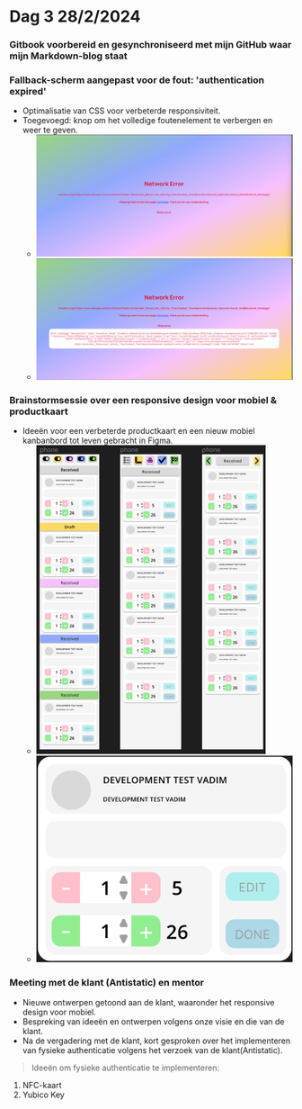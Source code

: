 # Dag 3 28/2/2024

### Gitbook voorbereid en gesynchroniseerd met mijn GitHub waar mijn Markdown-blog staat

### Fallback-scherm aangepast voor de fout: 'authentication expired'

- Optimalisatie van CSS voor verbeterde responsiviteit.
- Toegevoegd: knop om het volledige foutenelement te verbergen en weer te geven.
  - ![Foutenscherm voor authenticatie](../assets/Schermafbeelding%202024-02-28%20110638.png)
  - ![Foutenscherm voor authenticatie - Verborgen](../assets/Schermafbeelding%202024-02-28%20110655.png)

### Brainstormsessie over een responsive design voor mobiel & productkaart

- Ideeën voor een verbeterde productkaart en een nieuw mobiel kanbanbord tot leven gebracht in Figma.
  - ![Responsive Design voor mobiel](../assets/Schermafbeelding%202024-02-28%20140910.png)
  - ![Productkaart](../assets/Schermafbeelding%202024-02-28%20144615.png)

### Meeting met de klant (Antistatic) en mentor

- Nieuwe ontwerpen getoond aan de klant, waaronder het responsive design voor mobiel.
- Bespreking van ideeën en ontwerpen volgens onze visie en die van de klant.
- Na de vergadering met de klant, kort gesproken over het implementeren van fysieke authenticatie volgens het verzoek van de klant(Antistatic).

> Ideeën om fysieke authenticatie te implementeren:
1. NFC-kaart
2. Yubico Key
